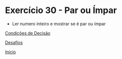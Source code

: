 # Exercício 30 - Par ou Ímpar

- Ler numero inteiro e mostrar se é par ou ímpar

[Condições de Decisão](https://github.com/NandesLima/python-codigos/tree/master/desafios/04.%20Condi%C3%A7%C3%B5es%20de%20decis%C3%A3o)

[Desafios](https://github.com/NandesLima/python-codigos/tree/master/desafios)

[Início](https://github.com/NandesLima/python-codigos)
